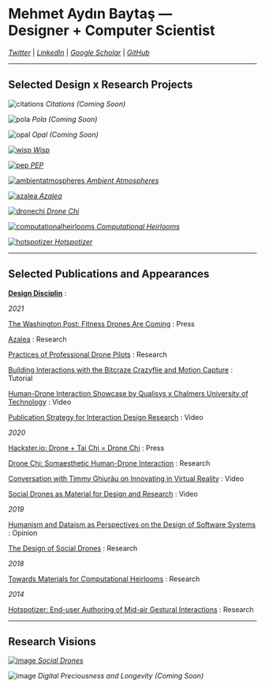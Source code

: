 # Mehmet Aydın Baytaş &mdash; <br> **Designer** + **Computer Scientist**

*[Twitter](http://twitter.com/doctorBaytas)* \| *[LinkedIn](https://www.linkedin.com/in/doctorbaytas/)* \| *[Google Scholar](https://scholar.google.com/citations?user=2ZPGfGYAAAAJ)* \| *[GitHub](https://github.com/mbaytas/)*

---

## **Selected Design** x **Research Projects**

<div class="gallery" markdown="1">

![citations](https://user-images.githubusercontent.com/1661078/136353483-e93bfcbb-e4de-436c-b99b-d9c6fa0e0824.png)
*Citations (Coming Soon)*

![pola](https://user-images.githubusercontent.com/1661078/136205737-f9e6a939-fefa-4fb3-b152-387ad25223e2.png)
*Pola (Coming Soon)*

![opal](https://user-images.githubusercontent.com/1661078/136336068-1910239a-b2fc-4559-a2c5-071477912d23.png)
*Opal (Coming Soon)*

[![wisp](https://user-images.githubusercontent.com/1661078/136032424-62a6bf03-0f13-43d5-818b-be457547af57.png)
*Wisp*](/research/wisp/)

[![pep](https://user-images.githubusercontent.com/1661078/136336488-478a88cf-c52b-4af7-8bd1-c12a224ce6d9.png)
*PEP*](/research/pep/)

[![ambientatmospheres](https://user-images.githubusercontent.com/1661078/136030946-a54acaf8-7f6a-4306-bbc2-b1d43f3477eb.png)
*Ambient Atmospheres*](/research/ambientatmospheres/)

[![azalea](https://user-images.githubusercontent.com/1661078/135835277-60bc0f1c-0e44-4931-8195-e4c21774a3c3.png)
*Azalea*](/research/azalea/)

[![dronechi](https://user-images.githubusercontent.com/1661078/136023073-e2154551-be3a-4ee4-bff8-ef75c935bd53.png)
*Drone Chi*](/research/dronechi/)

[![computationalheirlooms](https://user-images.githubusercontent.com/1661078/136034982-eebd8726-a76b-4baa-b418-7a5f8d3d5976.png)
*Computational Heirlooms*](/research/computationalheirlooms/)

[![hotspotizer](https://user-images.githubusercontent.com/1661078/136349312-84083373-5f5d-4995-88f3-223edb414741.png)
*Hotspotizer*](/research/hotspotizer/)

</div>

---

## **Selected Publications and Appearances**

[**Design Disciplin**](https://www.designdisciplin.com/)
:   

*2021*

[The Washington Post: Fitness Drones Are Coming](https://www.washingtonpost.com/science/drones-for-exercising/2021/04/16/c459c7fe-882d-11eb-82bc-e58213caa38e_story.html)
: Press

[Azalea](https://www.baytas.net/research/pub/2021_CHI_Azalea.pdf)
: Research

[Practices of Professional Drone Pilots](https://www.baytas.net/research/pub/2021_CHI_Professional.pdf)
: Research

[Building Interactions with the Bitcraze Crazyflie and Motion Capture](https://www.baytas.net/crazyflie)
: Tutorial

[Human-Drone Interaction Showcase by Qualisys x Chalmers University of Technology](https://www.youtube.com/watch?v=IVMFvLN44Ts)
: Video

[Publication Strategy for Interaction Design Research](https://youtu.be/eoOrOZymdmg)
: Video


*2020*

[Hackster.io: Drone + Tai Chi = Drone Chi](https://www.hackster.io/news/drone-tai-chi-drone-chi-410521b6da65)
: Press

[Drone Chi: Somaesthetic Human-Drone Interaction](research/pub/2020_CHI_Drone_Chi.pdf)
: Research

[Conversation with Timmy Ghiurãu on Innovating in Virtual Reality](https://youtu.be/jMaEjm7L_wU)
: Video

[Social Drones as Material for Design and Research](https://youtu.be/V3NFn936gzY)
: Video

*2019*

[Humanism and Dataism as Perspectives on the Design of Software Systems](research/pub/2019_CHI_WS_HCML_Religion.pdf)
: Opinion

[The Design of Social Drones](research/pub/2019_CHI_Drones.pdf)
: Research


*2018*

[Towards Materials for Computational Heirlooms](research/pub/2018_DIS_Heirlooms.pdf) 
: Research


*2014*

[Hotspotizer: End-user Authoring of Mid-air Gestural Interactions](research/pub/2014_NordiCHI_Hotspotizer.pdf)
: Research

---

## **Research Visions**

<div class="gallery" markdown="1">

[![image](https://user-images.githubusercontent.com/1661078/136036949-c7ce5e16-302c-4b2c-9f7e-a2df10c3e238.png)
*Social Drones*](/research/socialdrones)

![image](https://user-images.githubusercontent.com/1661078/136037326-2e0e24e9-df62-4c72-954b-cdcd3d77bdf6.png)
*Digital Preciousness and Longevity (Coming Soon)*

</div>

